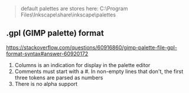 
> default palettes are stores here: C:\Program Files\Inkscape\share\inkscape\palettes

## .gpl (GIMP palette) format
 https://stackoverflow.com/questions/60916860/gimp-palette-file-gpl-format-syntax#answer-60920172

1. Columns is an indication for display in the palette editor
1. Comments must start with a #. In non-empty lines that don't, the first three tokens are parsed as numbers
1. There is no alpha support